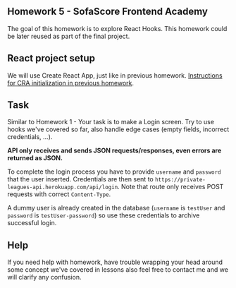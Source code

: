 ## Homework 5 - SofaScore Frontend Academy

The goal of this homework is to explore React Hooks. This homework could be later reused as part of the final project.

## React project setup

We will use Create React App, just like in previous homework. [Instructions for CRA initialization in previous homework](https://github.com/MSekrst/sofascore-academy-2020/tree/master/homework/04#react-project-setup).

## Task

Similar to Homework 1 - Your task is to make a Login screen.
Try to use hooks we've covered so far, also handle edge cases (empty fields, incorrect credentials, ...).

**API only receives and sends JSON requests/responses, even errors are returned as JSON.**

To complete the login process you have to provide `username` and `password` that the user inserted. Credentials are then sent to
`https://private-leagues-api.herokuapp.com/api/login`. Note that route only receives POST requests with correct `Content-Type`.

A dummy user is already created in the database (`username` is `testUser` and `password` is `testUser-password`) so use these credentials to archive successful login.

## Help

If you need help with homework, have trouble wrapping your head around some concept we've covered in lessons also feel free to contact me and we will clarify any confusion.
